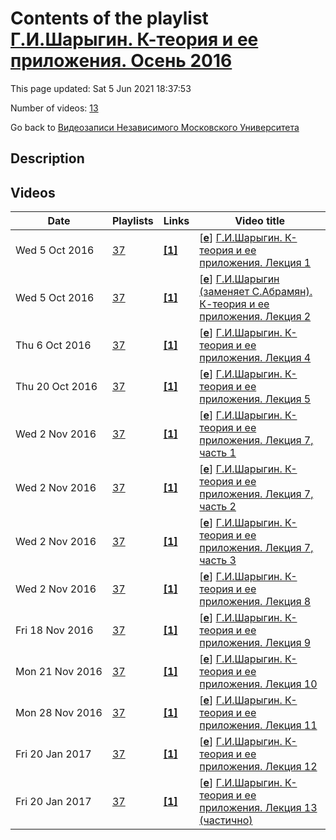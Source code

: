 # Contents of the playlist [Г.И.Шарыгин. К-теория и ее приложения. Осень 2016](https://www.youtube.com/playlist?list=PLp9ABVh6_x4E3LGVXVz8M2CDubGnA_coe)

This page updated: Sat 5 Jun 2021 18:37:53

Number of videos: [13](#videos)

Go back to [Видеозаписи Независимого Московского Университета](../README.md)

## Description



## Videos

|Date|Playlists|Links|Video title|
|---|---|---|---|
| Wed&nbsp;5&nbsp;Oct&nbsp;2016 | [37](../playlists/37 "Г.И.Шарыгин. К-теория и ее приложения. Осень 2016") | [**[1]**](http://ium.mccme.ru/f16/f16-sharygin.html) | [[**e**](https://studio.youtube.com/video/ljffbXc2tEw/edit "Edit")] [Г.И.Шарыгин. К-теория и ее приложения. Лекция 1](https://www.youtube.com/watch?v=ljffbXc2tEw&list=PLp9ABVh6_x4E3LGVXVz8M2CDubGnA_coe "Курс НМУ, рекомендованный для 3-5 курсов. 9 сентября 2016 г. 17:30, НМУ 304 (Москва, Большой Власьевский пер., 11) http://ium.mccme.ru/f16/f16-sharygin.html") |
| Wed&nbsp;5&nbsp;Oct&nbsp;2016 | [37](../playlists/37 "Г.И.Шарыгин. К-теория и ее приложения. Осень 2016") | [**[1]**](http://ium.mccme.ru/f16/f16-sharygin.html) | [[**e**](https://studio.youtube.com/video/z18y8BsdVFs/edit "Edit")] [Г.И.Шарыгин (заменяет С.Абрамян). К-теория и ее приложения. Лекция 2](https://www.youtube.com/watch?v=z18y8BsdVFs&list=PLp9ABVh6_x4E3LGVXVz8M2CDubGnA_coe "Курс НМУ, рекомендованный для 3-5 курсов. 16 сентября 2016 г. 17:30, НМУ 304 (Москва, Большой Власьевский пер., 11) http://ium.mccme.ru/f16/f16-sharygin.html") |
| Thu&nbsp;6&nbsp;Oct&nbsp;2016 | [37](../playlists/37 "Г.И.Шарыгин. К-теория и ее приложения. Осень 2016") | [**[1]**](http://ium.mccme.ru/f16/f16-sharygin.html) | [[**e**](https://studio.youtube.com/video/2E0yp6XtAy4/edit "Edit")] [Г.И.Шарыгин. К-теория и ее приложения. Лекция 4](https://www.youtube.com/watch?v=2E0yp6XtAy4&list=PLp9ABVh6_x4E3LGVXVz8M2CDubGnA_coe "Лекция 23 сентября записана не была. К сожалению, в данной лекции также отсутствует конец по неизвестным мне причинам. Курс НМУ, рекомендованный для 3-5 курсов. 30 сентября 2016 г. 17:30, НМУ 304 (Москва, Большой Власьевский пер., 11) http://ium.mccme.ru/f16/f16-sharygin.html") |
| Thu&nbsp;20&nbsp;Oct&nbsp;2016 | [37](../playlists/37 "Г.И.Шарыгин. К-теория и ее приложения. Осень 2016") | [**[1]**](http://ium.mccme.ru/f16/f16-sharygin.html) | [[**e**](https://studio.youtube.com/video/6b7a99xFytA/edit "Edit")] [Г.И.Шарыгин. К-теория и ее приложения. Лекция 5](https://www.youtube.com/watch?v=6b7a99xFytA&list=PLp9ABVh6_x4E3LGVXVz8M2CDubGnA_coe "Курс НМУ, рекомендованный для 3-5 курсов. 7 октября 2016 г. 17:30, НМУ 304 (Москва, Большой Власьевский пер., 11) http://ium.mccme.ru/f16/f16-sharygin.html") |
| Wed&nbsp;2&nbsp;Nov&nbsp;2016 | [37](../playlists/37 "Г.И.Шарыгин. К-теория и ее приложения. Осень 2016") | [**[1]**](http://ium.mccme.ru/f16/f16-sharygin.html) | [[**e**](https://studio.youtube.com/video/esLcDlpA5CQ/edit "Edit")] [Г.И.Шарыгин. К-теория и ее приложения. Лекция 7, часть 1](https://www.youtube.com/watch?v=esLcDlpA5CQ&list=PLp9ABVh6_x4E3LGVXVz8M2CDubGnA_coe "Курс НМУ, рекомендованный для 3-5 курсов. 21 октября 2016 г. 17:30, НМУ 304 (Москва, Большой Власьевский пер., 11) http://ium.mccme.ru/f16/f16-sharygin.html") |
| Wed&nbsp;2&nbsp;Nov&nbsp;2016 | [37](../playlists/37 "Г.И.Шарыгин. К-теория и ее приложения. Осень 2016") | [**[1]**](http://ium.mccme.ru/f16/f16-sharygin.html) | [[**e**](https://studio.youtube.com/video/l9Z0ewMIDNM/edit "Edit")] [Г.И.Шарыгин. К-теория и ее приложения. Лекция 7, часть 2](https://www.youtube.com/watch?v=l9Z0ewMIDNM&list=PLp9ABVh6_x4E3LGVXVz8M2CDubGnA_coe "Курс НМУ, рекомендованный для 3-5 курсов. 21 октября 2016 г. 17:30, НМУ 304 (Москва, Большой Власьевский пер., 11) http://ium.mccme.ru/f16/f16-sharygin.html") |
| Wed&nbsp;2&nbsp;Nov&nbsp;2016 | [37](../playlists/37 "Г.И.Шарыгин. К-теория и ее приложения. Осень 2016") | [**[1]**](http://ium.mccme.ru/f16/f16-sharygin.html) | [[**e**](https://studio.youtube.com/video/IoXqmqTWx0I/edit "Edit")] [Г.И.Шарыгин. К-теория и ее приложения. Лекция 7, часть 3](https://www.youtube.com/watch?v=IoXqmqTWx0I&list=PLp9ABVh6_x4E3LGVXVz8M2CDubGnA_coe "Курс НМУ, рекомендованный для 3-5 курсов. 21 октября 2016 г. 17:30, НМУ 304 (Москва, Большой Власьевский пер., 11) http://ium.mccme.ru/f16/f16-sharygin.html") |
| Wed&nbsp;2&nbsp;Nov&nbsp;2016 | [37](../playlists/37 "Г.И.Шарыгин. К-теория и ее приложения. Осень 2016") | [**[1]**](http://ium.mccme.ru/f16/f16-sharygin.html) | [[**e**](https://studio.youtube.com/video/n-E2u21g6f0/edit "Edit")] [Г.И.Шарыгин. К-теория и ее приложения. Лекция 8](https://www.youtube.com/watch?v=n-E2u21g6f0&list=PLp9ABVh6_x4E3LGVXVz8M2CDubGnA_coe "Курс НМУ, рекомендованный для 3-5 курсов. 28 октября 2016 г. 17:30, НМУ 304 (Москва, Большой Власьевский пер., 11) http://ium.mccme.ru/f16/f16-sharygin.html") |
| Fri&nbsp;18&nbsp;Nov&nbsp;2016 | [37](../playlists/37 "Г.И.Шарыгин. К-теория и ее приложения. Осень 2016") | [**[1]**](http://ium.mccme.ru/f16/f16-sharygin.html) | [[**e**](https://studio.youtube.com/video/rvxWwafZofI/edit "Edit")] [Г.И.Шарыгин. К-теория и ее приложения. Лекция 9](https://www.youtube.com/watch?v=rvxWwafZofI&list=PLp9ABVh6_x4E3LGVXVz8M2CDubGnA_coe "4 ноября лекции не было. Курс НМУ, рекомендованный для 3-5 курсов. 11 ноября 2016 г. 17:30, НМУ 304 (Москва, Большой Власьевский пер., 11) http://ium.mccme.ru/f16/f16-sharygin.html") |
| Mon&nbsp;21&nbsp;Nov&nbsp;2016 | [37](../playlists/37 "Г.И.Шарыгин. К-теория и ее приложения. Осень 2016") | [**[1]**](http://ium.mccme.ru/f16/f16-sharygin.html) | [[**e**](https://studio.youtube.com/video/3gPsTOnUBiU/edit "Edit")] [Г.И.Шарыгин. К-теория и ее приложения. Лекция 10](https://www.youtube.com/watch?v=3gPsTOnUBiU&list=PLp9ABVh6_x4E3LGVXVz8M2CDubGnA_coe "Курс НМУ, рекомендованный для 3-5 курсов. 18 ноября 2016 г. 17:30, НМУ 304 (Москва, Большой Власьевский пер., 11) http://ium.mccme.ru/f16/f16-sharygin.html") |
| Mon&nbsp;28&nbsp;Nov&nbsp;2016 | [37](../playlists/37 "Г.И.Шарыгин. К-теория и ее приложения. Осень 2016") | [**[1]**](http://ium.mccme.ru/f16/f16-sharygin.html) | [[**e**](https://studio.youtube.com/video/6wQCsSwoqVU/edit "Edit")] [Г.И.Шарыгин. К-теория и ее приложения. Лекция 11](https://www.youtube.com/watch?v=6wQCsSwoqVU&list=PLp9ABVh6_x4E3LGVXVz8M2CDubGnA_coe "Курс НМУ, рекомендованный для 3-5 курсов. 25 ноября 2016 г. 17:30, НМУ 304 (Москва, Большой Власьевский пер., 11) http://ium.mccme.ru/f16/f16-sharygin.html") |
| Fri&nbsp;20&nbsp;Jan&nbsp;2017 | [37](../playlists/37 "Г.И.Шарыгин. К-теория и ее приложения. Осень 2016") | [**[1]**](http://ium.mccme.ru/f16/f16-sharygin.html) | [[**e**](https://studio.youtube.com/video/Dp2gnD5rN8Q/edit "Edit")] [Г.И.Шарыгин. К-теория и ее приложения. Лекция 12](https://www.youtube.com/watch?v=Dp2gnD5rN8Q&list=PLp9ABVh6_x4E3LGVXVz8M2CDubGnA_coe "2 декабря лекции не было. Курс НМУ, рекомендованный для 3-5 курсов. 9 декабря 2016 г. 17:30, НМУ 304 (Москва, Большой Власьевский пер., 11) http://ium.mccme.ru/f16/f16-sharygin.html") |
| Fri&nbsp;20&nbsp;Jan&nbsp;2017 | [37](../playlists/37 "Г.И.Шарыгин. К-теория и ее приложения. Осень 2016") | [**[1]**](http://ium.mccme.ru/f16/f16-sharygin.html) | [[**e**](https://studio.youtube.com/video/QuSMds9JbzU/edit "Edit")] [Г.И.Шарыгин. К-теория и ее приложения. Лекция 13 (частично)](https://www.youtube.com/watch?v=QuSMds9JbzU&list=PLp9ABVh6_x4E3LGVXVz8M2CDubGnA_coe "К сожалению, по неизвестной причине запись была включена лишь посередине заключительной лекции. Выкладываем сохранившуюся часть. Курс НМУ, рекомендованный для 3-5 курсов. 16 декабря 2016 г. 17:30, НМУ 304 (Москва, Большой Власьевский пер., 11) http://ium.mccme.ru/f16/f16-sharygin.html") |
